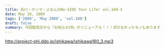 ```yaml
---
title: 石川・ホンマ・ぶるんのBe-SIDE Your Life! vol.160-3
date: May 28, 2009
tags: ['2009', 'May 2009', 'vol.160']
draft: false
summary: 今回配信分から「お知らせCM」がリニューアル！！！流せなかったモノもありますから今後とも本編の合間合間も是非とも早送りせずに聴いてくださいませ～～～NAMAE
---
```


http://project-phi.ddo.jp/ishikawa/ishikawa160_3.mp3
